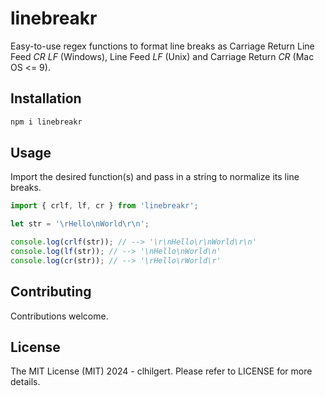 # linebreakr

Easy-to-use regex functions to format line breaks as Carriage Return Line Feed *CR LF* (Windows), Line Feed *LF* (Unix) and Carriage Return *CR* (Mac OS <= 9).

## Installation

```sh
npm i linebreakr
```

## Usage

Import the desired function(s) and pass in a string to normalize its line breaks.

```javascript
import { crlf, lf, cr } from 'linebreakr';

let str = '\rHello\nWorld\r\n';

console.log(crlf(str)); // --> '\r\nHello\r\nWorld\r\n'
console.log(lf(str)); // --> '\nHello\nWorld\n'
console.log(cr(str)); // --> '\rHello\rWorld\r'
```

## Contributing

Contributions welcome.

## License

The MIT License (MIT) 2024 - clhilgert. Please refer to LICENSE for more details.
